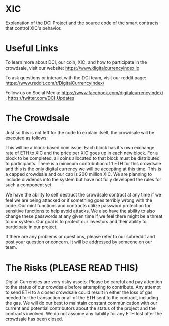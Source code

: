 # XIC
Explanation of the DCI Project and the source code of the smart contracts that control XIC's behavior.

# Useful Links
To learn more about DCI, our coin, XIC, and how to participate in the crowdsale, visit our website: https://www.digitalcurrencyindex.io

To ask questions or interact with the DCI team, visit our reddit page: https://www.reddit.com/r/DigitalCurrencyIndex/

Follow us on Social Media: https://www.facebook.com/digitalcurrencyindex/ , https://twitter.com/DCI_Updates

# The Crowdsale
Just so this is not left for the code to explain itself, the crowdsale will be executed as follows:

This will be a block-based coin issue.  Each block has it's own exchange rate of ETH to XIC and the price per XIC goes up in each new block.  For a block to be completed, all coins allocated to that block must be distributed to participants.  There is a minimum contribution of 1 ETH for this crowdsale and this is the only digital currency we will be accepting at this time.  This is a capped crowdsale and our cap is 200 million XIC. We are planning to include dividends into the system but have not fully developed the rules for such a component yet.  

We have the ability to self destruct the crowdsale contract at any time if we feel we are being attacked or if something goes terribly wrong with the code.  Our mint functions and contracts utilize password protection for sensitive functions to help avoid attacks.  We also have the ability to also change these passwords at any given time if we feel there might be a threat to our system.  Our goal is to protect our investors and their ability to participate in our project.

If there are any problems or questions, please refer to our subreddit and post your question or concern.  It will be addressed by someone on our team.

# The Risks (PLEASE READ THIS)

Digital Currencies are very risky assets.  Please be careful and pay attention to the status of our crowdsale before attempting to contribute.  Any attempt to send ETH to a closed crowdsale could result in either the loss of gas needed for the transaction or all of the ETH sent to the contract, including the gas.  We will do our best to maintain constant communication with our current and potential contributors about the status of the project and the contracts involved.  We do not assume any liability for any ETH lost after the crowdsale has been closed.

